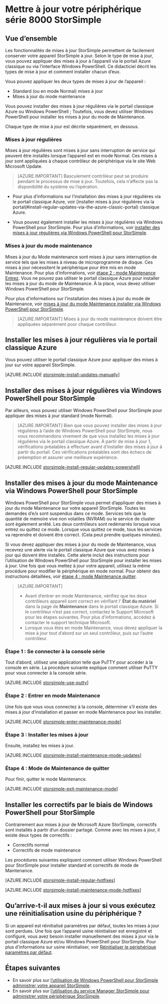 <properties
   pageTitle="Mettre à jour votre périphérique StorSimple | Microsoft Azure"
   description="Explique comment utiliser la fonctionnalité de mise à jour StorSimple pour installer les correctifs et mises à jour en mode normal et maintenance."
   services="storsimple"
   documentationCenter="NA"
   authors="SharS"
   manager="carmonm"
   editor="" />
<tags 
   ms.service="storsimple"
   ms.devlang="NA"
   ms.topic="article"
   ms.tgt_pltfrm="NA"
   ms.workload="TBD"
   ms.date="06/28/2016"
   ms.author="v-sharos" />

# <a name="update-your-storsimple-8000-series-device"></a>Mettre à jour votre périphérique série 8000 StorSimple

## <a name="overview"></a>Vue d’ensemble

Les fonctionnalités de mises à jour StorSimple permettent de facilement conserver votre appareil StorSimple à jour. Selon le type de mise à jour, vous pouvez appliquer des mises à jour à l’appareil via le portail Azure classique ou via l’interface Windows PowerShell. Ce didacticiel décrit les types de mise à jour et comment installer chacun d’eux.

Vous pouvez appliquer les deux types de mises à jour de l’appareil : 

- Standard (ou en mode Normal) mises à jour
- Mises à jour du mode maintenance

Vous pouvez installer des mises à jour régulières via le portail classique Azure ou Windows PowerShell ; Toutefois, vous devez utiliser Windows PowerShell pour installer les mises à jour du mode de Maintenance. 

Chaque type de mise à jour est décrite séparément, en dessous.

### <a name="regular-updates"></a>Mises à jour régulières

Mises à jour régulières sont mises à jour sans interruption de service qui peuvent être installés lorsque l’appareil est en mode Normal. Ces mises à jour sont appliquées à chaque contrôleur de périphérique via le site Web Microsoft Update. 

> [AZURE.IMPORTANT] Basculement contrôleur peut se produire pendant le processus de mise à jour. Toutefois, cela n’affecte pas la disponibilité du système ou l’opération.

- Pour plus d’informations sur l’installation des mises à jour régulières via le portail classique Azure, voir [installer mises à jour régulières via la portal(#install-regular-updates-via-the-azure-classic-portal) classique Azure.

- Vous pouvez également installer les mises à jour régulières via Windows PowerShell pour StorSimple. Pour plus d’informations, voir [installer des mises à jour régulières via Windows PowerShell pour StorSimple](#install-regular-updates-via-windows-powershell-for-storsimple).

### <a name="maintenance-mode-updates"></a>Mises à jour du mode maintenance

Mises à jour du Mode maintenance sont mises à jour sans interruption de service tels que les mises à niveau de microprogramme de disque. Ces mises à jour nécessitent le périphérique pour être mis en mode Maintenance. Pour plus d’informations, voir [étape 2 : mode Maintenance Entrez](#step2). Vous ne pouvez pas utiliser le portail classique Azure pour installer les mises à jour du mode de Maintenance. À la place, vous devez utiliser Windows PowerShell pour StorSimple. 

Pour plus d’informations sur l’installation des mises à jour du mode de Maintenance, voir [mises à jour du mode Maintenance installer via Windows PowerShell pour StorSimple](#install-maintenance-mode-updates-via-windows-powershell-for-storsimple).

> [AZURE.IMPORTANT] Mises à jour du mode maintenance doivent être appliquées séparément pour chaque contrôleur. 

## <a name="install-regular-updates-via-the-azure-classic-portal"></a>Installer les mises à jour régulières via le portail classique Azure

Vous pouvez utiliser le portail classique Azure pour appliquer des mises à jour sur votre appareil StorSimple.

[AZURE.INCLUDE [storsimple-install-updates-manually](../../includes/storsimple-install-updates-manually.md)]

## <a name="install-regular-updates-via-windows-powershell-for-storsimple"></a>Installer des mises à jour régulières via Windows PowerShell pour StorSimple

Par ailleurs, vous pouvez utiliser Windows PowerShell pour StorSimple pour appliquer des mises à jour standard (mode Normal).

> [AZURE.IMPORTANT] Bien que vous pouvez installer des mises à jour régulières à l’aide de Windows PowerShell pour StorSimple, nous vous recommandons vivement de que vous installez les mises à jour régulières via le portail classique Azure. À partir de mise à jour 1, vérifications préalables à effectuer avant d’installer des mises à jour à partir du portail. Ces vérifications préalables sont des échecs de préemption et assurer une meilleure expérience. 

[AZURE.INCLUDE [storsimple-install-regular-updates-powershell](../../includes/storsimple-install-regular-updates-powershell.md)]

## <a name="install-maintenance-mode-updates-via-windows-powershell-for-storsimple"></a>Installer des mises à jour du mode Maintenance via Windows PowerShell pour StorSimple

Windows PowerShell pour StorSimple vous permet d’appliquer des mises à jour du mode Maintenance sur votre appareil StorSimple. Toutes les demandes d’e/s sont suspendus dans ce mode. Services tels que la quantité de mémoire vive non volatiles (NVRAM) ou le service de cluster sont également arrêté. Les deux contrôleurs sont redémarrés lorsque vous entrez ou quittez ce mode. Lorsque vous quittez ce mode, tous les services va reprendre et doivent être correct. (Cela peut prendre quelques minutes).

Si vous devez appliquer des mises à jour du mode de Maintenance, vous recevrez une alerte via le portail classique Azure que vous avez mises à jour qui doivent être installés. Cette alerte inclut des instructions pour l’utilisation de Windows PowerShell pour StorSimple pour installer les mises à jour. Une fois que vous mettez à jour votre appareil, utilisez la même procédure pour modifier le périphérique en mode normal. Pour obtenir des instructions détaillées, voir [étape 4 : mode Maintenance quitter](#step4).

> [AZURE.IMPORTANT] 
> 
> - Avant d’entrer en mode Maintenance, vérifiez que les deux contrôleurs appareil sont correct en vérifiant l' **État du matériel** dans la page de **Maintenance** dans le portail classique Azure. Si le contrôleur n’est pas correct, contactez le Support Microsoft pour les étapes suivantes. Pour plus d’informations, accédez à contacter le support technique Microsoft. 
> - Lorsque vous êtes en mode Maintenance, vous devez appliquer la mise à jour tout d’abord sur un seul contrôleur, puis sur l’autre contrôleur.

### <a name="step-1-connect-to-the-serial-console-a-namestep1"></a>Étape 1 : Se connecter à la console série<a name="step1">

Tout d’abord, utilisez une application telle que PuTTY pour accéder à la console en série. La procédure suivante explique comment utiliser PuTTY pour vous connecter à la console série.

[AZURE.INCLUDE [storsimple-use-putty](../../includes/storsimple-use-putty.md)]

### <a name="step-2-enter-maintenance-mode-a-namestep2"></a>Étape 2 : Entrer en mode Maintenance<a name="step2">

Une fois que vous vous connectez à la console, déterminer s’il existe des mises à jour d’installation et passer en mode Maintenance pour les installer.

[AZURE.INCLUDE [storsimple-enter-maintenance-mode](../../includes/storsimple-enter-maintenance-mode.md)]

### <a name="step-3-install-your-updates-a-namestep3"></a>Étape 3 : Installer les mises à jour<a name="step3">

Ensuite, installez les mises à jour.

[AZURE.INCLUDE [storsimple-install-maintenance-mode-updates](../../includes/storsimple-install-maintenance-mode-updates.md)]
 
### <a name="step-4-exit-maintenance-mode-a-namestep4"></a>Étape 4 : Mode de Maintenance de quitter<a name="step4">

Pour finir, quitter le mode Maintenance.

[AZURE.INCLUDE [storsimple-exit-maintenance-mode](../../includes/storsimple-exit-maintenance-mode.md)]

## <a name="install-hotfixes-via-windows-powershell-for-storsimple"></a>Installer les correctifs par le biais de Windows PowerShell pour StorSimple

Contrairement aux mises à jour de Microsoft Azure StorSimple, correctifs sont installés à partir d’un dossier partagé. Comme avec les mises à jour, il existe deux types de correctifs : 

- Correctifs normal 
- Correctifs de mode maintenance  

Les procédures suivantes expliquent comment utiliser Windows PowerShell pour StorSimple pour installer standard et correctifs de mode de Maintenance.

[AZURE.INCLUDE [storsimple-install-regular-hotfixes](../../includes/storsimple-install-regular-hotfixes.md)]

[AZURE.INCLUDE [storsimple-install-maintenance-mode-hotfixes](../../includes/storsimple-install-maintenance-mode-hotfixes.md)]

## <a name="what-happens-to-updates-if-you-perform-a-factory-reset-of-the-device"></a>Qu’arrive-t-il aux mises à jour si vous exécutez une réinitialisation usine du périphérique ?

Si un appareil est réinitialisé paramètres par défaut, toutes les mises à jour sont perdues. Une fois que l’appareil usine réinitialiser est enregistré et configuré, vous avez besoin installer manuellement des mises à jour via le portail classique Azure et/ou Windows PowerShell pour StorSimple. Pour plus d’informations sur usine réinitialiser, voir [Réinitialiser le périphérique paramètres par défaut](storsimple-manage-device-controller.md#reset-the-device-to-factory-default-settings).

## <a name="next-steps"></a>Étapes suivantes

- En savoir plus sur [l’utilisation de Windows PowerShell pour StorSimple administrer votre appareil StorSimple](storsimple-windows-powershell-administration.md).
- En savoir plus sur [l’utilisation du service Manager StorSimple pour administrer votre périphérique StorSimple](storsimple-manager-service-administration.md).
